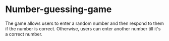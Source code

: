 # Number-guessing-game
The game allows users to enter a random number and then respond to them if the number is correct. Otherwise, users can enter another number till it's a correct number.
